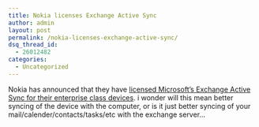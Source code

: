 ```yaml
---
title: Nokia licenses Exchange Active Sync
author: admin
layout: post
permalink: /nokia-licenses-exchange-active-sync/
dsq_thread_id:
  - 26012482
categories:
  - Uncategorized
---
```

Nokia has announced that they have [licensed Microsoft&#8217;s Exchange Active Sync for their enterprise class devices][1]. i wonder will this mean better syncing of the device with the computer, or is it just better syncing of your mail/calender/contacts/tasks/etc with the exchange server&#8230;

 [1]: http://press.nokia.com/PR/200502/980375_5.html